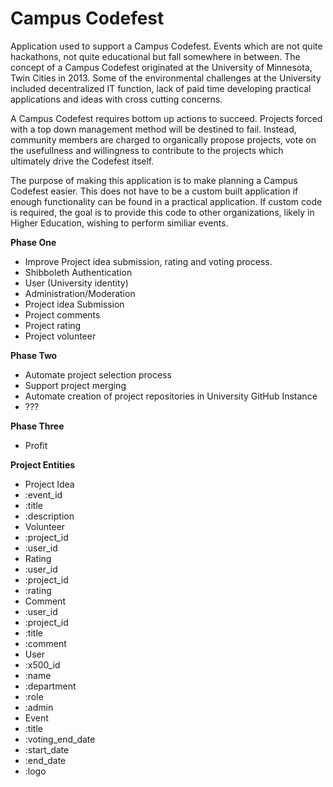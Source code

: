 Campus Codefest
===============

Application used to support a Campus Codefest. Events which are not quite hackathons, not quite educational but fall 
somewhere in between. The concept of a Campus Codefest originated at the University of Minnesota, Twin Cities in 2013.
Some of the environmental challenges at the University included decentralized IT function, lack of paid time developing
practical applications and ideas with cross cutting concerns. 

A Campus Codefest requires bottom up actions to succeed. Projects forced with a top down management method will be
destined to fail. Instead, community members are charged to organically propose projects, vote on the usefullness and
willingness to contribute to the projects which ultimately drive the Codefest itself.

The purpose of making this application is to make planning a Campus Codefest easier. This does not have to be a custom
built application if enough functionality can be found in a practical application. If custom code is required, the goal
is to provide this code to other organizations, likely in Higher Education, wishing to perform similiar events.

**Phase One**
- Improve Project idea submission, rating and voting process.
- Shibboleth Authentication
- User (University identity)
- Administration/Moderation
- Project idea Submission
- Project comments
- Project rating
- Project volunteer

**Phase Two**
- Automate project selection process
- Support project merging
- Automate creation of project repositories in University GitHub Instance
- ???

**Phase Three**
- Profit

**Project Entities**
- Project Idea
 - :event_id
 - :title
 - :description
- Volunteer
 - :project_id
 - :user_id
- Rating
 - :user_id
 - :project_id
 - :rating
- Comment
 - :user_id
 - :project_id
 - :title
 - :comment
- User
 - :x500_id
 - :name
 - :department
 - :role
 - :admin
- Event
 - :title
 - :voting_end_date
 - :start_date
 - :end_date
 - :logo
